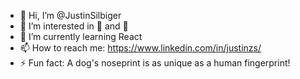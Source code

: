 - 👋 Hi, I’m @JustinSilbiger
- 👀 I’m interested in 🏀 and 🎸
- 🌱 I’m currently learning React
- 📫 How to reach me: https://www.linkedin.com/in/justinzs/
- ⚡ Fun fact: A dog's noseprint is as unique as a human fingerprint!
<!---
JustinSilbiger/JustinSilbiger is a ✨ special ✨ repository because its `README.md` (this file) appears on your GitHub profile.
You can click the Preview link to take a look at your changes.
--->
